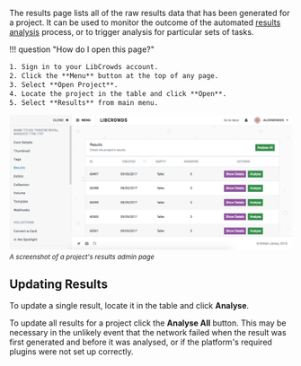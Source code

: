 The results page lists all of the raw results data that has been
generated for a project. It can be used to monitor the outcome of the
automated [results analysis](/analysis.md) process, or to trigger
analysis for particular sets of tasks.

!!! question "How do I open this page?"

    1. Sign in to your LibCrowds account.
    2. Click the **Menu** button at the top of any page.
    3. Select **Open Project**.
    4. Locate the project in the table and click **Open**.
    5. Select **Results** from main menu.

![A screenshot of a project's results admin page](/assets/img/project/results.png?raw=true)
<br><small>*A screenshot of a project's results admin page*</small>

## Updating Results

To update a single result, locate it in the table and click **Analyse**.

To update all results for a project click the **Analyse All** button. This may
be necessary in the unlikely event that the network failed when the result was
first generated and before it was analysed, or if the platform's required
plugins were not set up correctly.
